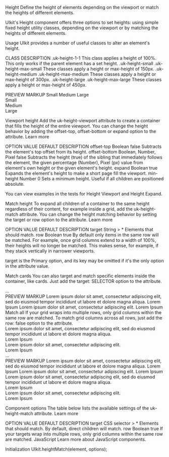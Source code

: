 

Height
Define the height of elements depending on the viewport or match the heights of different elements.

UIkit's Height component offers three options to set heights: using simple fixed height utility classes, depending on the viewport or by matching the heights of different elements.

Usage
UIkit provides a number of useful classes to alter an element's height.

CLASS	DESCRIPTION
.uk-height-1-1	This class applies a height of 100%. This only works if the parent element has a set height.
.uk-height-small
.uk-height-max-small	These classes apply a height or max-height of 150px.
.uk-height-medium
.uk-height-max-medium	These classes apply a height or max-height of 300px.
.uk-height-large
.uk-height-max-large	These classes apply a height or max-height of 450px.
<div class="uk-height-small"></div>
PREVIEW
MARKUP
Small
Medium
Large



<div class="uk-child-width-1-3@s" uk-grid>
    <div>
        <div class="uk-height-small uk-card uk-card-default uk-card-body uk-flex uk-flex-center uk-flex-middle">Small</div>
    </div>
    <div>
        <div class="uk-height-medium uk-card uk-card-default uk-card-body uk-flex uk-flex-center uk-flex-middle">Medium</div>
    </div>
    <div>
        <div class="uk-height-large uk-card uk-card-default uk-card-body uk-flex uk-flex-center uk-flex-middle">Large</div>
    </div>
</div>



Viewport height
Add the uk-height-viewport attribute to create a container that fills the height of the entire viewport. You can change the height behavior by adding the offset-top, offset-bottom or expand option to the attribute. Learn more

OPTION	VALUE	DEFAULT	DESCRIPTION
offset-top	Boolean	false	Subtracts the element's top offset from its height.
offset-bottom	Boolean, Number, Pixel	false	Subtracts the height (true) of the sibling that immediately follows the element, the given percentage (Number), Pixel (px) value from element's own height or the given element's height.
expand	Boolean	true	Expands the element's height to make a short page fill the viewport.
min-height	Number	0	Sets a minimum height. Useful if all children are positioned absolute.
<div uk-height-viewport></div>

<div uk-height-viewport="offset-top: true"></div>

<div uk-height-viewport="offset-bottom: 20"></div>

<div uk-height-viewport="expand: true"></div>

<div uk-height-viewport="min-height: 300"></div>
You can view examples in the tests for Height Viewport and Height Expand.

Match height
To expand all children of a container to the same height regardless of their content, for example inside a grid, add the uk-height-match attribute. You can change the height matching behavior by setting the target or row option to the attribute. Learn more

OPTION	VALUE	DEFAULT	DESCRIPTION
target	String	> *	Elements that should match.
row	Boolean	true	By default only items in the same row will be matched. For example, once grid columns extend to a width of 100%, their heights will no longer be matched. This makes sense, for example, if they stack vertically in narrower viewports.
<div uk-height-match>
    <div></div>
    <div></div>
</div>
target is the Primary option, and its key may be omitted if it's the only option in the attribute value.

<span uk-height-match=".my-class"></span>
Match cards
You can also target and match specific elements inside the container, like cards. Just add the target: SELECTOR option to the attribute.

<div uk-grid uk-height-match="target: SELECTOR">...</div>
PREVIEW
MARKUP
Lorem ipsum dolor sit amet, consectetur adipiscing elit, sed do eiusmod tempor incididunt ut labore et dolore magna aliqua.
Lorem Ipsum
Lorem ipsum dolor sit amet, consectetur adipiscing elit.
Lorem Ipsum
Match all
If your grid wraps into multiple rows, only grid columns within the same row are matched. To match grid columns across all rows, just add the row: false option to the attribute.



<div class="uk-child-width-1-2@s" uk-grid uk-height-match="target: > div > .uk-card">
    <div>
        <div class="uk-card uk-card-default uk-card-body">Lorem ipsum dolor sit amet, consectetur adipiscing elit, sed do eiusmod tempor incididunt ut labore et dolore magna aliqua.</div>
    </div>
    <div>
        <div class="uk-card uk-card-default uk-card-body">Lorem Ipsum</div>
    </div>
    <div>
        <div class="uk-card uk-card-default uk-card-body">Lorem ipsum dolor sit amet, consectetur adipiscing elit.</div>
    </div>
    <div>
        <div class="uk-card uk-card-default uk-card-body">Lorem Ipsum</div>
    </div>
</div>



<div uk-grid uk-height-match="row: false">...</div>
PREVIEW
MARKUP
Lorem ipsum dolor sit amet, consectetur adipiscing elit, sed do eiusmod tempor incididunt ut labore et dolore magna aliqua.
Lorem Ipsum
Lorem ipsum dolor sit amet, consectetur adipiscing elit.
Lorem Ipsum


<div class="uk-child-width-1-2@s" uk-grid uk-height-match="target: > div > .uk-card; row: false">
    <div class="uk-first-column">
        <div class="uk-card uk-card-default uk-card-body">Lorem ipsum dolor sit amet, consectetur adipiscing elit, sed do eiusmod tempor incididunt ut labore et dolore magna aliqua.</div>
    </div>
    <div>
        <div class="uk-card uk-card-default uk-card-body">Lorem Ipsum</div>
    </div>
    <div class="uk-grid-margin uk-first-column">
        <div class="uk-card uk-card-default uk-card-body">Lorem ipsum dolor sit amet, consectetur adipiscing elit.</div>
    </div>
    <div class="uk-grid-margin">
        <div class="uk-card uk-card-default uk-card-body">Lorem Ipsum</div>
    </div>
</div>



Component options
The table below lists the available settings of the uk-height-match attribute. Learn more

OPTION	VALUE	DEFAULT	DESCRIPTION
target	CSS selector	> *	Elements that should match. By default, direct children will match.
row	Boolean	true	If your targets wrap into multiple rows, only grid columns within the same row are matched.
JavaScript
Learn more about JavaScript components.

Initialization
UIkit.heightMatch(element, options);


